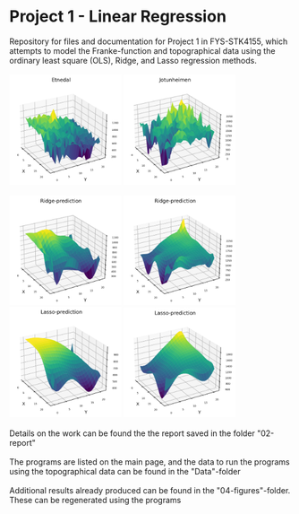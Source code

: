 # Project 1 - Linear Regression
Repository for files and documentation for Project 1 in FYS-STK4155, which attempts to model the Franke-function and topographical data using the ordinary least square (OLS), Ridge, and Lasso regression methods.<br /><br />
<img src="04-figures/data_etne_final.png" alt="Franke" width="200"/> <img src="04-figures/data_jotun_final.png" alt="Franke" width="200"/><br /><br />
<img src="04-figures/ridge_pred_etne_final.png" alt="Franke" width="200"/> <img src="04-figures/ridge_pred_jotun_final.png" alt="Franke" width="200"/> <img src="04-figures/lasso_pred_etne_final.png" alt="Franke" width="200"/> <img src="04-figures/lasso_pred_jotun_final.png" alt="Franke" width="200"/> <br /><br />
Details on the work can be found the the report saved in the folder "02-report" <br /><br />
The programs are listed on the main page, and the data to run the programs using the topographical data can be found in the "Data"-folder<br /><br />
Additional results already produced can be found in the "04-figures"-folder. These can be regenerated using the programs
